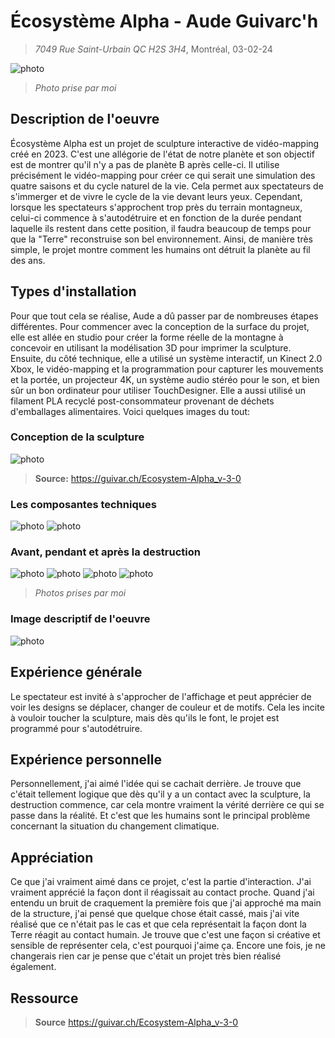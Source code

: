 # Écosystème Alpha - Aude Guivarc'h
> *7049 Rue Saint-Urbain QC H2S 3H4*, Montréal, 03-02-24

![photo](media/alpha_montagne_mauve_rouge.jpg)
> *Photo prise par moi*

## Description de l'oeuvre
Écosystème Alpha est un projet de sculpture interactive de vidéo-mapping créé en 2023. C'est une allégorie de l'état de notre planète et son objectif est de montrer qu'il n'y a pas de planète B après celle-ci. Il utilise précisément le vidéo-mapping pour créer ce qui serait une simulation des quatre saisons et du cycle naturel de la vie. Cela permet aux spectateurs de s'immerger et de vivre le cycle de la vie devant leurs yeux. Cependant, lorsque les spectateurs s'approchent trop près du terrain montagneux, celui-ci commence à s'autodétruire et en fonction de la durée pendant laquelle ils restent dans cette position, il faudra beaucoup de temps pour que la "Terre" reconstruise son bel environnement. Ainsi, de manière très simple, le projet montre comment les humains ont détruit la planète au fil des ans.

## Types d'installation
Pour que tout cela se réalise, Aude a dû passer par de nombreuses étapes différentes. Pour commencer avec la conception de la surface du projet, elle est allée en studio pour créer la forme réelle de la montagne à concevoir en utilisant la modélisation 3D pour imprimer la sculpture. Ensuite, du côté technique, elle a utilisé un système interactif, un Kinect 2.0 Xbox, le vidéo-mapping et la programmation pour capturer les mouvements et la portée, un projecteur 4K, un système audio stéréo pour le son, et bien sûr un bon ordinateur pour utiliser TouchDesigner. Elle a aussi utilisé un filament PLA recyclé post-consommateur provenant de déchets d'emballages alimentaires. Voici quelques images du tout:

### Conception de la sculpture

![photo](media/alpha_piece_montagne.jpg)
> **Source:** https://guivar.ch/Ecosystem-Alpha_v-3-0

### Les composantes techniques

![photo](media/alpha_composantes_techniques.jpg) ![photo](media/alpha_cables_technique.jpg) 

### Avant, pendant et après la destruction

![photo](media/alpha_montagne_avant.jpg) ![photo](media/alpha_montagne_pendant.jpg)
![photo](media/alpha_pendant_destruction.jpg) ![photo](media/alpha_montagne_apres.jpg)
> *Photos prises par moi*

### Image descriptif de l'oeuvre

![photo](media/alpha_cartel.jpg)


## Expérience générale
Le spectateur est invité à s'approcher de l'affichage et peut apprécier de voir les designs se déplacer, changer de couleur et de motifs. Cela les incite à vouloir toucher la sculpture, mais dès qu'ils le font, le projet est programmé pour s'autodétruire.

## Expérience personnelle
Personnellement, j'ai aimé l'idée qui se cachait derrière. Je trouve que c'était tellement logique que dès qu'il y a un contact avec la sculpture, la destruction commence, car cela montre vraiment la vérité derrière ce qui se passe dans la réalité. Et c'est que les humains sont le principal problème concernant la situation du changement climatique.

## Appréciation
Ce que j'ai vraiment aimé dans ce projet, c'est la partie d'interaction. J'ai vraiment apprécié la façon dont il réagissait au contact proche. Quand j'ai entendu un bruit de craquement la première fois que j'ai approché ma main de la structure, j'ai pensé que quelque chose était cassé, mais j'ai vite réalisé que ce n'était pas le cas et que cela représentait la façon dont la Terre réagit au contact humain. Je trouve que c'est une façon si créative et sensible de représenter cela, c'est pourquoi j'aime ça. Encore une fois, je ne changerais rien car je pense que c'était un projet très bien réalisé également.

## Ressource
> **Source** https://guivar.ch/Ecosystem-Alpha_v-3-0



